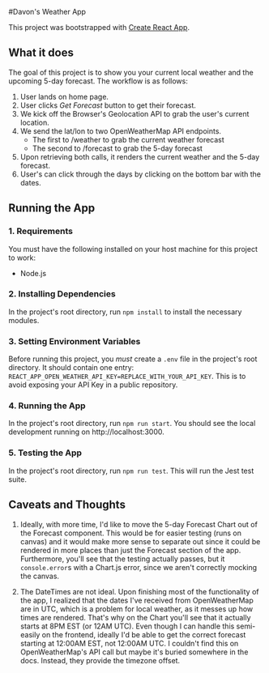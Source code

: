 #Davon's Weather App

This project was bootstrapped with [Create React App](https://github.com/facebook/create-react-app). 

## What it does
The goal of this project is to show you your current local weather and the upcoming 5-day forecast. The
workflow is as follows:
1. User lands on home page.
2. User clicks *Get Forecast* button to get their forecast.
3. We kick off the Browser's Geolocation API to grab the user's current location.
4. We send the lat/lon to two OpenWeatherMap API endpoints.
    * The first to /weather to grab the current weather forecast
    * The second to /forecast to grab the 5-day forecast
5. Upon retrieving both calls, it renders the current weather and the 5-day forecast.
6. User's can click through the days by clicking on the bottom bar with the dates.

## Running the App

### 1. Requirements
You must have the following installed on your host machine for this project to work:
* Node.js

### 2. Installing Dependencies
In the project's root directory, run `npm install` to install the necessary modules.

### 3. Setting Environment Variables
Before running this project, you *must* create a `.env` file in the project's root directory. It should
contain one entry: `REACT_APP_OPEN_WEATHER_API_KEY=REPLACE_WITH_YOUR_API_KEY`. This is to avoid exposing
your API Key in a public repository.

### 4. Running the App
In the project's root directory, run `npm run start`. You should see the local development running
on http://localhost:3000.

### 5. Testing the App
In the project's root directory, run `npm run test`. This will run the Jest test suite.

## Caveats and Thoughts

1. Ideally, with more time, I'd like to move the 5-day Forecast Chart out of the Forecast component. This
would be for easier testing (runs on canvas) and it would make more sense to separate out since it could
be rendered in more places than just the Forecast section of the app. Furthermore, you'll see that the
testing actually passes, but it `console.error`s with a Chart.js error, since we aren't correctly mocking
the canvas.

2. The DateTimes are not ideal. Upon finishing most of the functionality of the app, I realized that the
dates I've received from OpenWeatherMap are in UTC, which is a problem for local weather, as it messes
up how times are rendered. That's why on the Chart you'll see that it actually starts at 8PM EST (or 12AM UTC).
Even though I can handle this semi-easily on the frontend, ideally I'd be able to get the correct forecast starting at 12:00AM EST,
not 12:00AM UTC. I couldn't find this on OpenWeatherMap's API call but maybe it's buried somewhere in the docs. Instead,
they provide the timezone offset.
